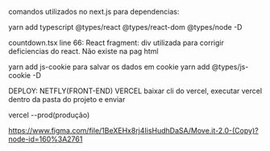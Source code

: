 comandos utilizados no next.js para dependencias:

yarn add typescript @types/react @types/react-dom @types/node -D

countdown.tsx line 66: React fragment: div utilizada para corrigir deficiencias do react. Não existe na pag html

yarn add js-cookie para salvar os dados em cookie
yarn add @types/js-cookie -D


DEPLOY: NETFLY(FRONT-END)
        VERCEL
 baixar cli do vercel, executar vercel dentro da pasta do projeto e enviar


 vercel --prod(produção)

 https://www.figma.com/file/1BeXEHx8rj4IisHudhDaSA/Move.it-2.0-(Copy)?node-id=160%3A2761